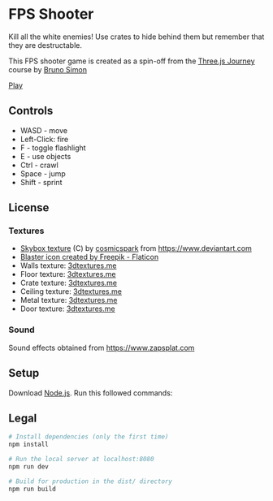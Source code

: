 # FPS Shooter
Kill all the white enemies! Use crates to hide behind them but remember that they are destructable.

This FPS shooter game is created as a spin-off from the [Three.js Journey](https://threejs-journey.com) course by [Bruno Simon](https://bruno-simon.com)

[Play](https://project-eridan.vercel.app/)

## Controls
- WASD - move
- Left-Click: fire
- F - toggle flashlight
- E - use objects
- Ctrl - crawl
- Space - jump
- Shift - sprint

## License

### Textures
- [Skybox texture](https://www.deviantart.com/cosmicspark/art/Blender-Space-Skybox-15-865292177) (C) by [cosmicspark](https://www.deviantart.com/cosmicspark) from <https://www.deviantart.com>
- [Blaster icon created by Freepik - Flaticon](https://www.flaticon.com/free-icons/blaster)
- Walls texture: [3dtextures.me](https://3dtextures.me/2022/03/04/sci-fi-metal-panel-004/)
- Floor texture: [3dtextures.me](https://3dtextures.me/2020/09/30/sci-fi-floor-001/)
- Crate texture: [3dtextures.me](https://3dtextures.me/2021/09/23/sci-fi-metal-plate-003/)
- Ceiling texture: [3dtextures.me](https://3dtextures.me/2022/03/11/sci-fi-metal-panel-005/)
- Metal texture: [3dtextures.me](https://3dtextures.me/2021/03/18/metal-scratched-008/)
- Door texture: [3dtextures.me](https://3dtextures.me/2019/07/23/metal-plate-026/)

### Sound
Sound effects obtained from <https://www.zapsplat.com>

## Setup
Download [Node.js](https://nodejs.org/en/download/).
Run this followed commands:

## Legal

``` bash
# Install dependencies (only the first time)
npm install

# Run the local server at localhost:8080
npm run dev

# Build for production in the dist/ directory
npm run build
```
